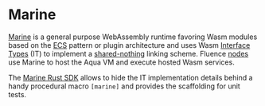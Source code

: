 # Marine

[Marine](https://github.com/fluencelabs/marine) is a general purpose WebAssembly runtime favoring Wasm modules based on the [ECS](https://en.wikipedia.org/wiki/Entity_component_system) pattern or plugin architecture and uses Wasm [Interface Types](https://github.com/WebAssembly/interface-types/blob/main/proposals/interface-types/Explainer.md) (IT) to implement a [shared-nothing](https://en.wikipedia.org/wiki/Shared-nothing_architecture) linking scheme. Fluence [nodes](https://github.com/fluencelabs/fluence) use Marine to host the Aqua VM and execute hosted Wasm services.

The  [Marine Rust SDK](https://github.com/fluencelabs/marine-rs-sdk) allows to hide the IT implementation details behind a handy procedural macro `[marine]` and provides the scaffolding for unit tests.
